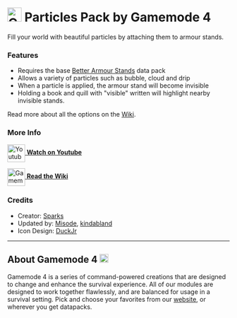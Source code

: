 # <img src="https://raw.githubusercontent.com/Gamemode4Dev/GM4_Datapacks/master/base/images/gm4_logo.png" alt="GM4 Logo" width="32" /> Particles Pack by Gamemode 4<!--$pmc:delete-->

Fill your world with beautiful particles by attaching them to armour stands.<!--$pmc:headerSize-->

### Features
- Requires the base [Better Armour Stands](https://beta.smithed.dev/packs/gm4_better_armour_stands) data pack
- Allows a variety of particles such as bubble, cloud and drip
- When a particle is applied, the armour stand will become invisible
- Holding a book and quill with "visible" written will highlight nearby invisible stands.

Read more about all the options on the [Wiki](https://wiki.gm4.co/Better_Armour_Stands/Particles_Pack).

### More Info
[<img src="https://raw.githubusercontent.com/Gamemode4Dev/GM4_Datapacks/master/base/images/youtube_logo.png" alt="Youtube Logo" width="40" align="center"/> **Watch on Youtube**](https://www.youtube.com/watch?v=ZBqmGpAXqmw&t=238s)

[<img src="https://raw.githubusercontent.com/Gamemode4Dev/GM4_Datapacks/master/base/images/gm4_wiki_logo.png" alt="Gamemode 4 Wiki Logo" width="40" align="center"/> **Read the Wiki**](https://wiki.gm4.co/wiki/Particles_Pack)

### Credits
- Creator: [Sparks](https://bsky.app/profile/selcouthsparks.bsky.social)
- Updated by: [Misode](https://bsky.app/profile/misode.dev), [kindabland](https://github.com/kindabland)
- Icon Design: [DuckJr](https://twitter.com/DuckJr94)

---
## About Gamemode 4 <img src="https://raw.githubusercontent.com/Gamemode4Dev/GM4_Datapacks/master/base/images/gm4_logo.png" alt="Gamemode 4 Logo" width="20"/>
Gamemode 4 is a series of command-powered creations that are designed to change and enhance the survival experience. All of our modules are designed to work together flawlessly, and are balanced for usage in a survival setting. Pick and choose your favorites from our [website](https://gm4.co), or wherever you get datapacks.